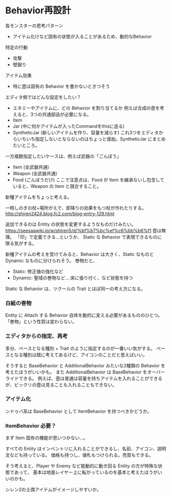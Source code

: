 Behavior再設計
==========


各モンスターの思考パターン
- アイテム化けなど固有の状態が入ることがあるため、動的なBehavior

特定の行動
- 攻撃
- 壁掘り

アイテム効果
- 特に壺は固有の Behavior を書かないときつそう

エディタ側ではどんな設定をしたい？
- エネミーやアイテムに、どの Behavior を割り当てるか
例えば合成の壺を考えると、3つの共通部品が必要になる。
- Item
- Jar (中に何かアイテムが入ったCommandをthisに送る)
- SyntheticJar (新しいアイテムを作り、容量を減らす)
これ3つをエディタからいちいち指定しないとならないのはちょっと億劫。SyntheticJar にまとめたいところ。

一方複数指定したいケースは、例えば武器の「ごんぼう」
- Item (全武器共通)
- Weapon (全武器共通)
- Food (ごんぼうだけ)
ここで注意点は、Food が Item を継承ないし包含していると、Weapon の Item と競合すること。

新種アイテムをちょっと考える。

一時しのぎの杖+場所がえで、即降りの効果をもつ杖が作れたりする。
http://shiren2424.blog.fc2.com/blog-entry-129.html

追加できるのは Entity の状態を変更するようなものだけみたい。
https://seesaawiki.jp/w/shiren5/d/%bf%b7%bc%ef%c6%bb%b6%f1
壺は無理。
「印」で定義できる…というか、 Static な Behavior で表現できるものに限る気がする。

新種アイテムの考えを受けてみると、Behavior は大きく、Static なものと Dynamic なものに分けられそう。
巻物だと、
- Static: 修正値の強化など
- Dynamic: 聖域の巻物など… 床に張り付く、など状態を持つ

Static な Behavior は、ツクールの Trait とほぼ同一の考え方になる。

### 白紙の巻物

Entity に Attach する Behavior 自体を動的に変える必要があるもののひとつ。
「巻物」という性質は変わらない。

### エディタからの指定、再考

多分、ベースとなる種別 + Trait のように指定するのが一番いい気がする。
ベースとなる種別は既に考えてあるけど、アイコンのことだと思えばいい。

そうすると BaseBehavior と AdditionalBehavior みたいな2種類の Behavior を考えたほうがいいかも。
また AdditionalBehavior は BaseBehavior をオーバーライドできる。
例えば、壺は普通は容量を持ちアイテムを入れることができるが、ビックリの壺は見ることも入れることもできない。

### アイテム化

ンドゥバ系は BaseBehavior として ItemBehavior を持つべきかどうか。

### ItemBehavior 必要？

まず Item 固有の機能が思いつかない…。

すべての Entity はインベントリに入れることができるし、名前、アイコン、説明文なども持っている。
価格も持つし、値札もつけられる。売買もできる。

そう考えると、Player や Enemy など能動的に動き回る Entity の方が特殊な状態であって、
基本は地面レイヤー上に転がっているのを基本と考えたほうがいいのかも。

シレン2の土偶アイテムがイメージしやすいか。



